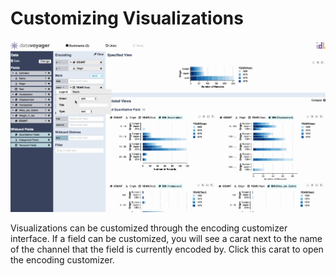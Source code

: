 # Customizing Visualizations

![](../.gitbook/assets/customization.gif)

Visualizations can be customized through the encoding customizer interface. If a field can be customized, you will see a carat next to the name of the channel that the field is currently encoded by. Click this carat to open the encoding customizer.

